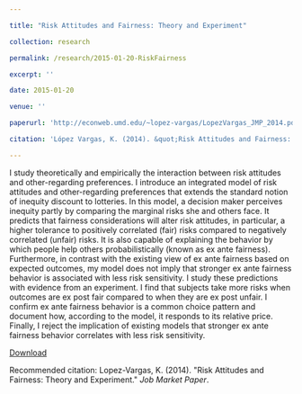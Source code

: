 ```yaml
---

title: "Risk Attitudes and Fairness: Theory and Experiment"

collection: research

permalink: /research/2015-01-20-RiskFairness

excerpt: ''

date: 2015-01-20

venue: ''

paperurl: 'http://econweb.umd.edu/~lopez-vargas/LopezVargas_JMP_2014.pdf'

citation: 'López Vargas, K. (2014). &quot;Risk Attitudes and Fairness: Theory and Experiment.&quot; <i>Job Market Paper</i>'

---
```



I study theoretically and empirically the interaction between risk attitudes and other-regarding preferences. I introduce an integrated model of risk attitudes and other-regarding preferences that extends the standard notion of inequity discount to lotteries. In this model, a decision maker perceives inequity partly by comparing the marginal risks she and others face. It predicts that fairness considerations will alter risk attitudes, in particular, a higher tolerance to positively correlated (fair) risks compared to negatively correlated (unfair) risks. It is also capable of explaining the behavior by which people help others probabilistically (known as ex ante fairness). Furthermore, in contrast with the existing view of ex ante fairness based on expected outcomes, my model does not imply that stronger ex ante fairness behavior is associated with less risk sensitivity. I study these predictions with evidence from an experiment. I find that subjects take more risks when outcomes are ex post fair compared to when they are ex post unfair. I confirm ex ante fairness behavior is a common choice pattern and document how, according to the model, it responds to its relative price. Finally, I reject the implication of existing models that stronger ex ante fairness behavior correlates with less risk sensitivity.

[Download](http://econweb.umd.edu/~lopez-vargas/LopezVargas_JMP_2014.pdf)

Recommended citation: Lopez-Vargas, K. (2014). "Risk Attitudes and Fairness: Theory and Experiment." <i>Job Market Paper</i>.

